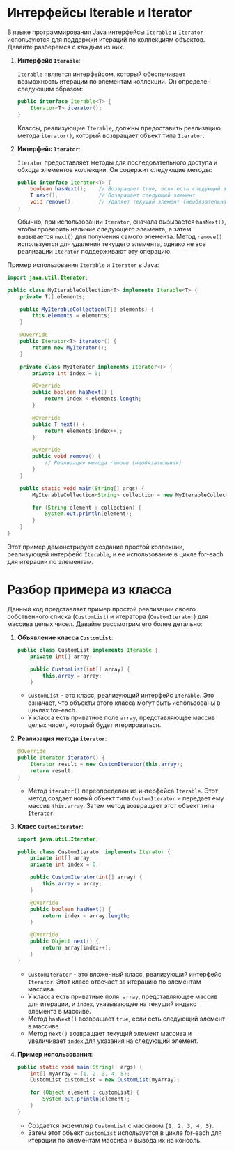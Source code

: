 # Интерфейсы Iterable и Iterator

В языке программирования Java интерфейсы `Iterable` и `Iterator` используются для поддержки итераций по коллекциям объектов. Давайте разберемся с каждым из них.

1. **Интерфейс `Iterable`**:

   `Iterable` является интерфейсом, который обеспечивает возможность итерации по элементам коллекции. Он определен следующим образом:

   ```java
   public interface Iterable<T> {
       Iterator<T> iterator();
   }
   ```

   Классы, реализующие `Iterable`, должны предоставить реализацию метода `iterator()`, который возвращает объект типа `Iterator`.

2. **Интерфейс `Iterator`**:

   `Iterator` предоставляет методы для последовательного доступа и обхода элементов коллекции. Он содержит следующие методы:

   ```java
   public interface Iterator<T> {
       boolean hasNext();    // Возвращает true, если есть следующий элемент
       T next();             // Возвращает следующий элемент
       void remove();        // Удаляет текущий элемент (необязательная операция)
   }
   ```

   Обычно, при использовании `Iterator`, сначала вызывается `hasNext()`, чтобы проверить наличие следующего элемента, а затем вызывается `next()` для получения самого элемента. Метод `remove()` используется для удаления текущего элемента, однако не все реализации `Iterator` поддерживают эту операцию.

Пример использования `Iterable` и `Iterator` в Java:

```java
import java.util.Iterator;

public class MyIterableCollection<T> implements Iterable<T> {
    private T[] elements;

    public MyIterableCollection(T[] elements) {
        this.elements = elements;
    }

    @Override
    public Iterator<T> iterator() {
        return new MyIterator();
    }

    private class MyIterator implements Iterator<T> {
        private int index = 0;

        @Override
        public boolean hasNext() {
            return index < elements.length;
        }

        @Override
        public T next() {
            return elements[index++];
        }

        @Override
        public void remove() {
            // Реализация метода remove (необязательная)
        }
    }

    public static void main(String[] args) {
        MyIterableCollection<String> collection = new MyIterableCollection<>(new String[]{"A", "B", "C"});

        for (String element : collection) {
            System.out.println(element);
        }
    }
}
```

Этот пример демонстрирует создание простой коллекции, реализующей интерфейс `Iterable`, и ее использование в цикле for-each для итерации по элементам.

# Разбор примера из класса

Данный код представляет пример простой реализации своего собственного списка (`CustomList`) и итератора (`CustomIterator`) для массива целых чисел. Давайте рассмотрим его более детально:

1. **Объявление класса `CustomList`**:

   ```java
   public class CustomList implements Iterable {
       private int[] array;

       public CustomList(int[] array) {
           this.array = array;
       }
   ```
   - `CustomList` - это класс, реализующий интерфейс `Iterable`. Это означает, что объекты этого класса могут быть использованы в циклах for-each.
   - У класса есть приватное поле `array`, представляющее массив целых чисел, который будет итерироваться.

2. **Реализация метода `iterator`**:

   ```java
   @Override
   public Iterator iterator() {
       Iterator result = new CustomIterator(this.array);
       return result;
   }
   ```
   - Метод `iterator()` переопределен из интерфейса `Iterable`. Этот метод создает новый объект типа `CustomIterator` и передает ему массив `this.array`. Затем метод возвращает этот объект типа `Iterator`.

3. **Класс `CustomIterator`**:

   ```java
   import java.util.Iterator;

   public class CustomIterator implements Iterator {
       private int[] array;
       private int index = 0;

       public CustomIterator(int[] array) {
           this.array = array;
       }

       @Override
       public boolean hasNext() {
           return index < array.length;
       }

       @Override
       public Object next() {
           return array[index++];
       }
   }
   ```
   - `CustomIterator` - это вложенный класс, реализующий интерфейс `Iterator`. Этот класс отвечает за итерацию по элементам массива.
   - У класса есть приватные поля: `array`, представляющее массив для итерации, и `index`, указывающее на текущий индекс элемента в массиве.
   - Метод `hasNext()` возвращает `true`, если есть следующий элемент в массиве.
   - Метод `next()` возвращает текущий элемент массива и увеличивает `index` для указания на следующий элемент.

4. **Пример использования**:

   ```java
   public static void main(String[] args) {
       int[] myArray = {1, 2, 3, 4, 5};
       CustomList customList = new CustomList(myArray);

       for (Object element : customList) {
           System.out.println(element);
       }
   }
   ```
   - Создается экземпляр `CustomList` с массивом `{1, 2, 3, 4, 5}`.
   - Затем этот объект `customList` используется в цикле for-each для итерации по элементам массива и вывода их на консоль.